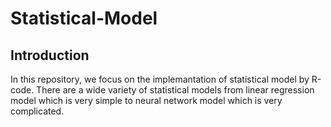 # Statistical-Model

## Introduction
In this repository, we focus on the implemantation of statistical model by R-code.
There are a wide variety of statistical models from linear regression model which is very simple to neural network model which is very complicated.

